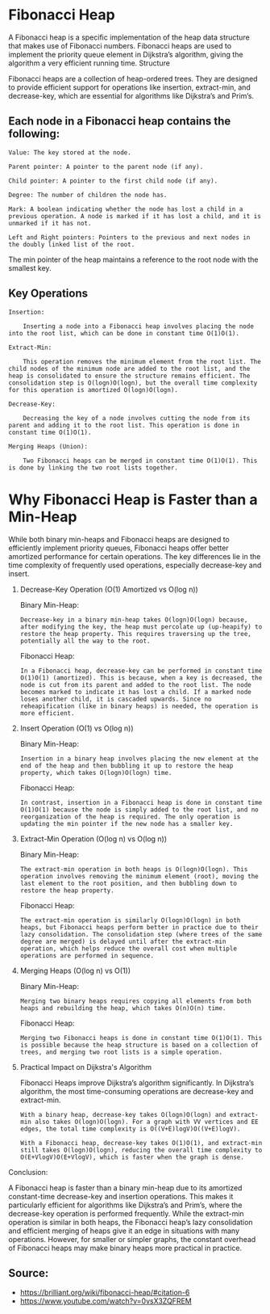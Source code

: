 # Fibonacci Heap

A Fibonacci heap is a specific implementation of the heap data structure that makes use of Fibonacci numbers. Fibonacci heaps are used to implement the priority queue element in Dijkstra’s algorithm, giving the algorithm a very efficient running time.
Structure

Fibonacci heaps are a collection of heap-ordered trees. They are designed to provide efficient support for operations like insertion, extract-min, and decrease-key, which are essential for algorithms like Dijkstra’s and Prim’s.

## Each node in a Fibonacci heap contains the following:

    Value: The key stored at the node.

    Parent pointer: A pointer to the parent node (if any).

    Child pointer: A pointer to the first child node (if any).

    Degree: The number of children the node has.

    Mark: A boolean indicating whether the node has lost a child in a previous operation. A node is marked if it has lost a child, and it is unmarked if it has not.

    Left and Right pointers: Pointers to the previous and next nodes in the doubly linked list of the root.

The min pointer of the heap maintains a reference to the root node with the smallest key.

## Key Operations

    Insertion:

        Inserting a node into a Fibonacci heap involves placing the node into the root list, which can be done in constant time O(1)O(1).

    Extract-Min:

        This operation removes the minimum element from the root list. The child nodes of the minimum node are added to the root list, and the heap is consolidated to ensure the structure remains efficient. The consolidation step is O(log⁡n)O(logn), but the overall time complexity for this operation is amortized O(log⁡n)O(logn).

    Decrease-Key:

        Decreasing the key of a node involves cutting the node from its parent and adding it to the root list. This operation is done in constant time O(1)O(1).

    Merging Heaps (Union):

        Two Fibonacci heaps can be merged in constant time O(1)O(1). This is done by linking the two root lists together.

# Why Fibonacci Heap is Faster than a Min-Heap

While both binary min-heaps and Fibonacci heaps are designed to efficiently implement priority queues, Fibonacci heaps offer better amortized performance for certain operations. The key differences lie in the time complexity of frequently used operations, especially decrease-key and insert.

1.  Decrease-Key Operation (O(1) Amortized vs O(log n))

    Binary Min-Heap:

        Decrease-key in a binary min-heap takes O(log⁡n)O(logn) because, after modifying the key, the heap must percolate up (up-heapify) to restore the heap property. This requires traversing up the tree, potentially all the way to the root.

    Fibonacci Heap:

        In a Fibonacci heap, decrease-key can be performed in constant time O(1)O(1) (amortized). This is because, when a key is decreased, the node is cut from its parent and added to the root list. The node becomes marked to indicate it has lost a child. If a marked node loses another child, it is cascaded upwards. Since no reheapification (like in binary heaps) is needed, the operation is more efficient.

2.  Insert Operation (O(1) vs O(log n))

    Binary Min-Heap:

        Insertion in a binary heap involves placing the new element at the end of the heap and then bubbling it up to restore the heap property, which takes O(log⁡n)O(logn) time.

    Fibonacci Heap:

        In contrast, insertion in a Fibonacci heap is done in constant time O(1)O(1) because the node is simply added to the root list, and no reorganization of the heap is required. The only operation is updating the min pointer if the new node has a smaller key.

3.  Extract-Min Operation (O(log n) vs O(log n))

    Binary Min-Heap:

        The extract-min operation in both heaps is O(log⁡n)O(logn). This operation involves removing the minimum element (root), moving the last element to the root position, and then bubbling down to restore the heap property.

    Fibonacci Heap:

        The extract-min operation is similarly O(log⁡n)O(logn) in both heaps, but Fibonacci heaps perform better in practice due to their lazy consolidation. The consolidation step (where trees of the same degree are merged) is delayed until after the extract-min operation, which helps reduce the overall cost when multiple operations are performed in sequence.

4.  Merging Heaps (O(log n) vs O(1))

    Binary Min-Heap:

        Merging two binary heaps requires copying all elements from both heaps and rebuilding the heap, which takes O(n)O(n) time.

    Fibonacci Heap:

        Merging two Fibonacci heaps is done in constant time O(1)O(1). This is possible because the heap structure is based on a collection of trees, and merging two root lists is a simple operation.

5.  Practical Impact on Dijkstra's Algorithm

    Fibonacci Heaps improve Dijkstra’s algorithm significantly. In Dijkstra’s algorithm, the most time-consuming operations are decrease-key and extract-min.

        With a binary heap, decrease-key takes O(log⁡n)O(logn) and extract-min also takes O(log⁡n)O(logn). For a graph with VV vertices and EE edges, the total time complexity is O((V+E)log⁡V)O((V+E)logV).

        With a Fibonacci heap, decrease-key takes O(1)O(1), and extract-min still takes O(log⁡n)O(logn), reducing the overall time complexity to O(E+Vlog⁡V)O(E+VlogV), which is faster when the graph is dense.

Conclusion:

A Fibonacci heap is faster than a binary min-heap due to its amortized constant-time decrease-key and insertion operations. This makes it particularly efficient for algorithms like Dijkstra’s and Prim’s, where the decrease-key operation is performed frequently. While the extract-min operation is similar in both heaps, the Fibonacci heap’s lazy consolidation and efficient merging of heaps give it an edge in situations with many operations. However, for smaller or simpler graphs, the constant overhead of Fibonacci heaps may make binary heaps more practical in practice.

## Source:

- https://brilliant.org/wiki/fibonacci-heap/#citation-6
- https://www.youtube.com/watch?v=0vsX3ZQFREM
